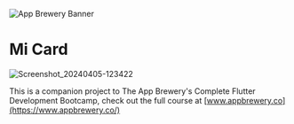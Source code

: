 ![App Brewery Banner](https://github.com/londonappbrewery/Images/blob/master/AppBreweryBanner.png)

# Mi Card


![Screenshot_20240405-123422](https://github.com/PlamediD/mi_card_flutter/assets/87151146/70e741aa-55aa-425e-a8bb-bfb8391e1756)



This is a companion project to The App Brewery's Complete Flutter Development Bootcamp, check out the full course at [www.appbrewery.co](https://www.appbrewery.co/)


